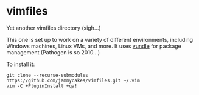 vimfiles
========

Yet another vimfiles directory (sigh...)

This one is set up to work on a variety of different environments, including Windows machines, Linux VMs, and more.
It uses [vundle](https://github.com/gmarik/Vundle.vim) for package management (Pathogen is so 2010...)


To install it:

    git clone --recurse-submodules https://github.com/jammycakes/vimfiles.git ~/.vim
    vim -C +PluginInstall +qa!
